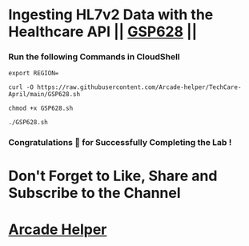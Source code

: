 # Ingesting HL7v2 Data with the Healthcare API || [GSP628](https://www.cloudskillsboost.google/focuses/7015?parent=catalog) ||

### Run the following Commands in CloudShell
```
export REGION=
``` 
```
curl -O https://raw.githubusercontent.com/Arcade-helper/TechCare-April/main/GSP628.sh

chmod +x GSP628.sh

./GSP628.sh

```

### Congratulations 🎉 for Successfully Completing the Lab !


# Don't Forget to Like, Share and Subscribe to the Channel

# [Arcade Helper](https://www.youtube.com/@ArcadeHelper1418)
